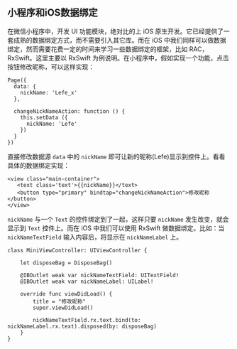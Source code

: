 小程序和iOS数据绑定
------------------

在微信小程序中，开发 UI 功能模块，绝对比的上 iOS 原生开发。它已经提供了一套成熟的数据绑定方式，而不需要引入其它库。而在 iOS 中我们同样可以做数据绑定，然而需要花费一定的时间来学习一些数据绑定的框架，比如 RAC，RxSwift。这里主要以 RxSwift 为例说明。在小程序中，假如实现一个功能，点击按钮修改昵称，可以这样实现：

```
Page({
  data: {
    nickName: 'Lefe_x'
  },
  
  changeNickNameAction: function () {
    this.setData ({
      nickName: 'Lefe'
    })
  }
})
```
直接修改数据源 `data` 中的 `nickName` 即可让新的昵称(Lefe)显示到控件上。看看具体的数据绑定实现：

```
<view class="main-container">
   <text class='text'>{{nickName}}</text>
   <button type="primary" bindtap="changeNickNameAction">修改昵称</button>
</view>
```

`nickName` 与一个 `Text` 的控件绑定到了一起，这样只要 `nickName` 发生改变，就会显示到 `Text` 控件上。而在 iOS 中我们可以使用 RxSwift 做数据绑定。比如：当 `nickNameTextField` 输入内容后，将显示在 `nickNameLabel` 上。

```
class MiniViewController: UIViewController {
    
    let disposeBag = DisposeBag()

    @IBOutlet weak var nickNameTextField: UITextField!
    @IBOutlet weak var nickNameLabel: UILabel!
    
    override func viewDidLoad() {
        title = "修改昵称"
        super.viewDidLoad()

        nickNameTextField.rx.text.bind(to: nickNameLabel.rx.text).disposed(by: disposeBag)
    }
}
```